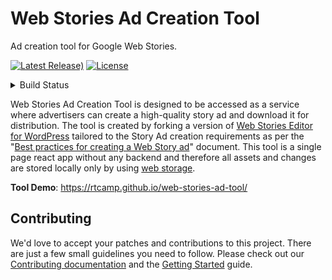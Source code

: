 # Web Stories Ad Creation Tool

Ad creation tool for Google Web Stories.

[![Latest Release)](https://img.shields.io/github/v/release/rtCamp/web-stories-ad-tool?include_prereleases)](https://github.com/rtCamp/web-stories-ad-tool/releases)
[![License](https://img.shields.io/github/license/rtCamp/web-stories-ad-tool)](https://github.com/rtCamp/web-stories-ad-tool/blob/main/LICENSE)

<details>
<summary>
Build Status
</summary>

[![E2E Tests](https://img.shields.io/github/workflow/status/rtCamp/web-stories-ad-tool/E2E%20Tests?label=e2e%20tests)](https://github.com/rtCamp/web-stories-ad-tool/actions?query=branch%3Amain)
[![JS Tests](https://img.shields.io/github/workflow/status/rtCamp/web-stories-ad-tool/JavaScript%20Unit%20Tests?label=js%20tests)](https://github.com/rtCamp/web-stories-ad-tool/actions?query=branch%3Amain)

</details>

Web Stories Ad Creation Tool is designed to be accessed as a service where advertisers can create a high-quality story ad and download it for distribution. The tool is created by forking a version of [Web Stories Editor for WordPress](https://github.com/google/web-stories-wp) tailored to the Story Ad creation requirements as per the "[Best practices for creating a Web Story ad](https://amp.dev/documentation/guides-and-tutorials/develop/story_ads_best_practices/?format=stories)" document. This tool is a single page react app without any backend and therefore all assets and changes are stored locally only by using [web storage](https://developer.mozilla.org/en-US/docs/Web/API/Web_Storage_API).



**Tool Demo**: <https://rtcamp.github.io/web-stories-ad-tool/>



## Contributing

We'd love to accept your patches and contributions to this project. There are just a few small guidelines you need to follow. Please check out our [Contributing documentation](./CONTRIBUTING.md) and the [Getting Started](./docs/getting-started.md) guide.

